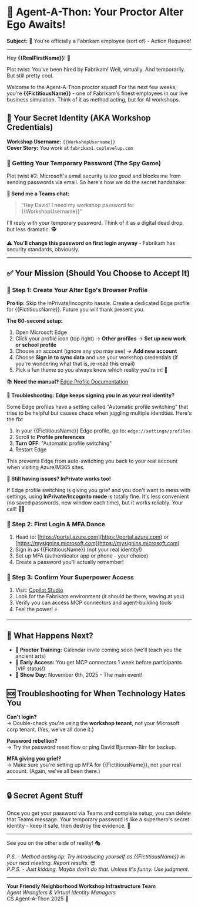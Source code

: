 # 🎯 Agent-A-Thon: Your Proctor Alter Ego Awaits!

**Subject:** 🚀 You're officially a Fabrikam employee (sort of) - Action Required!

---

Hey **{{RealFirstName}}**! 👋

Plot twist: You've been hired by Fabrikam! Well, virtually. And temporarily. But still pretty cool.

Welcome to the Agent-A-Thon proctor squad! For the next few weeks, you're **{{FictitiousName}}** - one of Fabrikam's finest employees in our live business simulation. Think of it as method acting, but for AI workshops.

## 🔐 Your Secret Identity (AKA Workshop Credentials)

**Workshop Username:** `{{WorkshopUsername}}`  
**Cover Story:** You work at `fabrikam1.csplevelup.com`

### 🔑 Getting Your Temporary Password (The Spy Game)

Plot twist #2: Microsoft's email security is *too good* and blocks me from sending passwords via email. So here's how we do the secret handshake:

**📱 Send me a Teams chat:**
> "Hey David! I need my workshop password for {{WorkshopUsername}}"

I'll reply with your temporary password. Think of it as a digital dead drop, but less dramatic. 🕵️

⚠️ **You'll change this password on first login anyway** - Fabrikam has security standards, obviously.

---

## ✅ Your Mission (Should You Choose to Accept It)

### 🎨 Step 1: Create Your Alter Ego's Browser Profile
**Pro tip:** Skip the InPrivate/incognito hassle. Create a dedicated Edge profile for {{FictitiousName}}. Future you will thank present you.

**The 60-second setup:**
1. Open Microsoft Edge
2. Click your profile icon (top right) → **Other profiles** → **Set up new work or school profile**
3. Choose an account (ignore any you may see) → **Add new account**
4. Choose **Sign in to sync data** and use your workshop credentials (if you're wondering what that is, re-read this email)
5. Pick a fun theme so you always know which reality you're in! 🎨

📚 **Need the manual?** [Edge Profile Documentation](https://support.microsoft.com/en-us/microsoft-edge/sign-in-and-create-multiple-profiles-in-microsoft-edge-df94e622-2061-49ae-ad1d-6f0e43ce6435)

**🔧 Troubleshooting: Edge keeps signing you in as your real identity?**

Some Edge profiles have a setting called "Automatic profile switching" that tries to be helpful but causes chaos when juggling multiple identities. Here's the fix:

1. In your {{FictitiousName}} Edge profile, go to: `edge://settings/profiles`
2. Scroll to **Profile preferences**
3. **Turn OFF**: "Automatic profile switching"
4. Restart Edge

This prevents Edge from auto-switching you back to your real account when visiting Azure/M365 sites.

**😤 Still having issues? InPrivate works too!**

If Edge profile switching is giving you grief and you don't want to mess with settings, using **InPrivate/Incognito mode** is totally fine. It's less convenient (no saved passwords, new window each time), but it works reliably. Your call! 🤷‍♂️

### 🔑 Step 2: First Login & MFA Dance
1. Head to: [https://portal.azure.com](https://portal.azure.com) or [https://mysignins.microsoft.com](https://mysignins.microsoft.com)
2. Sign in as {{FictitiousName}} (not your real identity!)
3. Set up MFA (authenticator app or phone - your choice)
4. Create a password you'll actually remember!

### 🤖 Step 3: Confirm Your Superpower Access
1. Visit: [Copilot Studio](https://copilotstudio.microsoft.com)
2. Look for the Fabrikam environment (it should be there, waving at you)
3. Verify you can access MCP connectors and agent-building tools
4. Feel the power! ⚡

---

## 🎯 What Happens Next?

- **📅 Proctor Training:** Calendar invite coming soon (we'll teach you the ancient arts)
- **🎁 Early Access:** You get MCP connectors 1 week before participants (VIP status!)
- **🚀 Show Day:** November 6th, 2025 - The main event!

## 🆘 Troubleshooting for When Technology Hates You

**Can't login?**  
→ Double-check you're using the **workshop tenant**, not your Microsoft corp tenant. (Yes, we've all done it.)

**Password rebellion?**  
→ Try the password reset flow or ping David Bjurman-Birr for backup.

**MFA giving you grief?**  
→ Make sure you're setting up MFA for {{FictitiousName}}, not your real account. (Again, we've all been there.)

---

## 🔒 Secret Agent Stuff

Once you get your password via Teams and complete setup, you can delete that Teams message. Your temporary password is like a superhero's secret identity - keep it safe, then destroy the evidence. 🔐

---

See you on the other side of reality! 🎭

*P.S. - Method acting tip: Try introducing yourself as {{FictitiousName}} in your next meeting. Report results.* 😎  
*P.P.S. - Just kidding. Maybe don't do that. Unless it's funny. Use judgment.*

---

**Your Friendly Neighborhood Workshop Infrastructure Team**  
*Agent Wranglers & Virtual Identity Managers*  
CS Agent-A-Thon 2025 🤖
